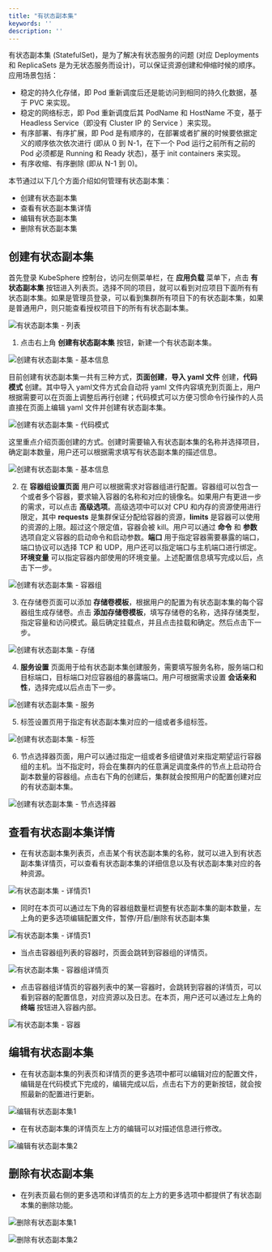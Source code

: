 ```yaml
---
title: "有状态副本集"
keywords: ''
description: ''
---
```


有状态副本集 (StatefulSet)，是为了解决有状态服务的问题 (对应 Deployments 和 ReplicaSets 是为无状态服务而设计)，可以保证资源创建和伸缩时候的顺序。应用场景包括：

- 稳定的持久化存储，即 Pod 重新调度后还是能访问到相同的持久化数据，基于 PVC 来实现。
- 稳定的网络标志，即 Pod 重新调度后其 PodName 和 HostName 不变，基于 Headless Service（即没有 Cluster IP 的 Service ）来实现。
- 有序部署、有序扩展，即 Pod 是有顺序的，在部署或者扩展的时候要依据定义的顺序依次依次进行 (即从 0 到 N-1，在下一个 Pod 运行之前所有之前的 Pod 必须都是 Running 和 Ready 状态)，基于 init containers 来实现。
- 有序收缩、有序删除 (即从 N-1 到 0)。

本节通过以下几个方面介绍如何管理有状态副本集：

- 创建有状态副本集
- 查看有状态副本集详情
- 编辑有状态副本集
- 删除有状态副本集


## 创建有状态副本集      

首先登录 KubeSphere 控制台，访问左侧菜单栏，在 **应用负载** 菜单下，点击 **有状态副本集** 按钮进入列表页。选择不同的项目，就可以看到对应项目下面所有有状态副本集。如果是管理员登录，可以看到集群所有项目下的有状态副本集，如果是普通用户，则只能查看授权项目下的所有有状态副本集。

![有状态副本集 - 列表](/statefulset_list.png)

1. 点击右上角 **创建有状态副本集** 按钮，新建一个有状态副本集。

![创建有状态副本集 - 基本信息](/statefulset_create_1.png)

目前创建有状态副本集一共有三种方式，**页面创建**，**导入 yaml 文件** 创建，**代码模式** 创建。其中导入 yaml文件方式会自动将 yaml 文件内容填充到页面上，用户根据需要可以在页面上调整后再行创建；代码模式可以方便习惯命令行操作的人员直接在页面上编辑 yaml 文件并创建有状态副本集。

![创建有状态副本集 - 代码模式](/statefulset_create_8.png)

这里重点介绍页面创建的方式。创建时需要输入有状态副本集的名称并选择项目，确定副本数量，用户还可以根据需求填写有状态副本集的描述信息。

![创建有状态副本集 - 基本信息](/statefulset_create_2.png)

2. 在 **容器组设置页面** 用户可以根据需求对容器组进行配置。容器组可以包含一个或者多个容器，要求输入容器的名称和对应的镜像名。如果用户有更进一步的需求，可以点击 **高级选项**。高级选项中可以对 CPU 和内存的资源使用进行限定，其中 **requests** 是集群保证分配给容器的资源，**limits** 是容器可以使用的资源的上限。超过这个限定值，容器会被 kill。用户可以通过 **命令** 和 **参数** 选项自定义容器的启动命令和启动参数。**端口** 用于指定容器需要暴露的端口，端口协议可以选择 TCP 和 UDP，用户还可以指定端口与主机端口进行绑定。**环境变量** 可以指定容器内部使用的环境变量。上述配置信息填写完成以后，点击下一步。

![创建有状态副本集 - 容器组](/statefulset_create_3.png)

3. 在存储卷页面可以添加 **存储卷模板**，根据用户的配置为有状态副本集的每个容器组生成存储卷。点击 **添加存储卷模板**，填写存储卷的名称，选择存储类型，指定容量和访问模式。最后确定挂载点，并且点击挂载和确定。然后点击下一步。

![创建有状态副本集 - 存储](/statefulset_create_4.png)

4. **服务设置** 页面用于给有状态副本集创建服务，需要填写服务名称，服务端口和目标端口，目标端口对应容器组的暴露端口。用户可根据需求设置 **会话亲和性**，选择完成以后点击下一步。

![创建有状态副本集 - 服务](/statefulset_create_5.png)

5. 标签设置页用于指定有状态副本集对应的一组或者多组标签。

![创建有状态副本集 - 标签](/statefulset_create_6.png)

6. 节点选择器页面，用户可以通过指定一组或者多组键值对来指定期望运行容器组的主机。当不指定时，将会在集群内的任意满足调度条件的节点上启动符合副本数量的容器组。点击右下角的创建后，集群就会按照用户的配置创建对应的有状态副本集。

![创建有状态副本集 - 节点选择器](/statefulset_create_7.png)
 

## 查看有状态副本集详情 

* 在有状态副本集列表页，点击某个有状态副本集的名称，就可以进入到有状态副本集详情页，可以查看有状态副本集的详细信息以及有状态副本集对应的各种资源。

![有状态副本集 - 详情页1](/statefulset_read_1.png)

* 同时在本页可以通过左下角的容器组数量栏调整有状态副本集的副本数量，左上角的更多选项编辑配置文件，暂停/开启/删除有状态副本集  

![有状态副本集 - 详情页1](/statefulset_read_3.png)

* 当点击容器组列表的容器时，页面会跳转到容器组的详情页。

![有状态副本集 - 容器组详情页](/statefulset_read_2.png)

* 点击容器组详情页的容器列表中的某一容器时，会跳转到容器的详情页，可以看到容器的配置信息，对应资源以及日志。在本页，用户还可以通过左上角的 **终端** 按钮进入容器内部。

![有状态副本集 - 容器](/statefulset_read_4.png)


## 编辑有状态副本集

* 在有状态副本集的列表页和详情页的更多选项中都可以编辑对应的配置文件，编辑是在代码模式下完成的，编辑完成以后，点击右下方的更新按钮，就会按照最新的配置进行更新。

![编辑有状态副本集1](/statefulset_update_1.png)

* 在有状态副本集的详情页左上方的编辑可以对描述信息进行修改。

![编辑有状态副本集2](/statefulset_update_2.png)

## 删除有状态副本集

* 在列表页最右侧的更多选项和详情页的左上方的更多选项中都提供了有状态副本集的删除功能。

![删除有状态副本集1](/statefulset_delete_1.png)

![删除有状态副本集2](/statefulset_delete_2.png)
